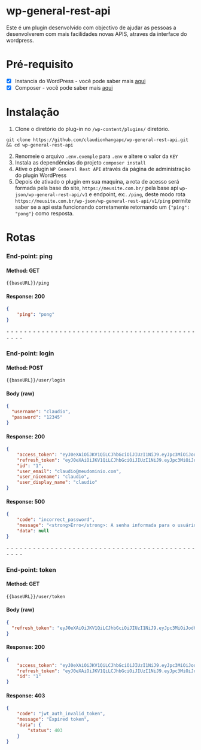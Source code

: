 # wp-general-rest-api
Este é um plugin desenvolvido com objectivo de ajudar as pessoas a desenvolverem com mais facilidades novas APIS, atraves da interface do wordpress.
# Pré-requisito
- [x] Instancia do WordPress - você pode saber mais <a href="https://wordpress.org/support/article/how-to-install-wordpress/">aqui</a>
- [x] Composer - você pode saber mais <a href="https://getcomposer.org/doc/00-intro.md">aqui</a>
# Instalação
1. Clone o diretório do plug-in no `/wp-content/plugins/` diretório.
```
git clone https://github.com/claudionhangapc/wp-general-rest-api.git && cd wp-general-rest-api
```
2. Renomeie o arquivo `.env.exemple` para `.env` e altere o valor da `KEY`
3. Instala as dependências do projeto `composer install`
3. Ative o plugin `WP General Rest API` através da página de administração do plugin WordPress
4. Depois de ativado o plugin em sua maquina, a rota de acesso será formada pela base do site, ```https://meusite.com.br/``` pela base api ```wp-json/wp-general-rest-api/v1``` e endpoint, ex:. ```/ping```, deste modo
  rota ```https://meusite.com.br/wp-json/wp-general-rest-api/v1/ping``` permite saber se a api esta funcionando corretamente retornando um ```{"ping": "pong"}``` como resposta.
# Rotas
### End-point: ping
#### Method: GET
```
{{baseURL}}/ping
```
#### Response: 200
```json
{
    "ping": "pong"
}
```

⁃ ⁃ ⁃ ⁃ ⁃ ⁃ ⁃ ⁃ ⁃ ⁃ ⁃ ⁃ ⁃ ⁃ ⁃ ⁃ ⁃ ⁃ ⁃ ⁃ ⁃ ⁃ ⁃ ⁃ ⁃ ⁃ ⁃ ⁃ ⁃ ⁃ ⁃ ⁃ ⁃ ⁃ ⁃ ⁃ ⁃ ⁃ ⁃ ⁃ ⁃ ⁃ ⁃ ⁃ ⁃ ⁃ ⁃

### End-point: login
#### Method: POST
```
{{baseURL}}/user/login
```
#### Body (**raw**)

```json
{
  "username": "claudio",
  "password": "12345"
}
```

#### Response: 200
```json
{
    "access_token": "eyJ0eXAiOiJKV1QiLCJhbGciOiJIUzI1NiJ9.eyJpc3MiOiJodHRwOi8vbG9jYWxob3N0L3dvcmRwcmVzcyIsImlhdCI6MTY2NTgwMTM5NSwiaWQiOiIxIiwiZXhwIjoxNjY1ODAxNDU1fQ.Cy7JBTFlrq5qspBMlaBOqd4SAzcXZNWp2g9r8nW1ZME",
    "refresh_token": "eyJ0eXAiOiJKV1QiLCJhbGciOiJIUzI1NiJ9.eyJpc3MiOiJodHRwOi8vbG9jYWxob3N0L3dvcmRwcmVzcyIsImlhdCI6MTY2NTgwMTM5NSwiaWQiOiIxIiwiZXhwIjoxNjY1ODA2MzE1fQ.k9o4ao6GNKAjglGg9wLJwEwhHpu1a9oxyUF2aCI0eBY",
    "id": "1",
    "user_email": "claudio@meudominio.com",
    "user_nicename": "claudio",
    "user_display_name": "claudio"
}
```
#### Response: 500
```json
{
    "code": "incorrect_password",
    "message": "<strong>Erro</strong>: A senha informada para o usuário <strong>claudio</strong> está incorreta. <a href=\"http://localhost/wordpress/minha-conta/lost-password/\">Perdeu a senha?</a>",
    "data": null
}
```

⁃ ⁃ ⁃ ⁃ ⁃ ⁃ ⁃ ⁃ ⁃ ⁃ ⁃ ⁃ ⁃ ⁃ ⁃ ⁃ ⁃ ⁃ ⁃ ⁃ ⁃ ⁃ ⁃ ⁃ ⁃ ⁃ ⁃ ⁃ ⁃ ⁃ ⁃ ⁃ ⁃ ⁃ ⁃ ⁃ ⁃ ⁃ ⁃ ⁃ ⁃ ⁃ ⁃ ⁃ ⁃ ⁃ ⁃

### End-point: token
#### Method: GET
```
{{baseURL}}/user/token
```
#### Body (**raw**)

```json
{
  "refresh_token": "eyJ0eXAiOiJKV1QiLCJhbGciOiJIUzI1NiJ9.eyJpc3MiOiJodHRwOi8vbG9jYWxob3N0L3dvcmRwcmVzcyIsImlhdCI6MTY2NTgwMTM5NSwiaWQiOiIxIiwiZXhwIjoxNjY1ODA2MzE1fQ.k9o4ao6GNKAjglGg9wLJwEwhHpu1a9oxyUF2aCI0eBY"
}
```
#### Response: 200
```json
{
    "access_token": "eyJ0eXAiOiJKV1QiLCJhbGciOiJIUzI1NiJ9.eyJpc3MiOiJodHRwOi8vbG9jYWxob3N0L3dvcmRwcmVzcyIsImlhdCI6MTY2NTgwMTQyNSwiaWQiOiIxIiwiZXhwIjoxNjY1ODAxNDg1fQ.mCa_5fjHxad_w7Zbs9TGLTGM_cXtBSMeJb85mxISZc0",
    "refresh_token": "eyJ0eXAiOiJKV1QiLCJhbGciOiJIUzI1NiJ9.eyJpc3MiOiJodHRwOi8vbG9jYWxob3N0L3dvcmRwcmVzcyIsImlhdCI6MTY2NTgwMTQyNSwiaWQiOiIxIiwiZXhwIjoxNjY1ODA2MzQ1fQ.C31UWfB_Mpu6t1N1GkmWuzbhCURY_18NMsBAvPqNXdA",
    "id": "1"
}
```
#### Response: 403
```json
{
    "code": "jwt_auth_invalid_token",
    "message": "Expired token",
    "data": {
        "status": 403
    }
}
```